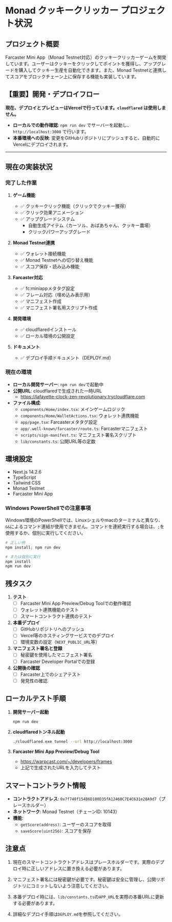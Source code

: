 # Monad クッキークリッカー プロジェクト状況

## プロジェクト概要

Farcaster Mini App（Monad Testnet対応）のクッキークリッカーゲームを開発しています。ユーザーはクッキーをクリックしてポイントを獲得し、アップグレードを購入してクッキー生産を自動化できます。また、Monad Testnetと連携してスコアをブロックチェーン上に保存する機能も実装しています。

## **【重要】開発・デプロイフロー**

**現在、デプロイとプレビューはVercelで行っています。`cloudflared` は使用しません。**

-   **ローカルでの動作確認**: `npm run dev` でサーバーを起動し、`http://localhost:3000` で行います。
-   **本番環境への反映**: 変更をGitHubリポジトリにプッシュすると、自動的にVercelにデプロイされます。

---

## 現在の実装状況

### 完了した作業

1. **ゲーム機能**
   - ✅ クッキークリック機能（クリックでクッキー獲得）
   - ✅ クリック効果アニメーション
   - ✅ アップグレードシステム
     - 自動生成アイテム（カーソル、おばあちゃん、クッキー農場）
     - クリックパワーアップグレード

2. **Monad Testnet連携**
   - ✅ ウォレット接続機能
   - ✅ Monad Testnetへの切り替え機能
   - ✅ スコア保存・読み込み機能

3. **Farcaster対応**
   - ✅ fc:miniappメタタグ設定
   - ✅ フレーム対応（埋め込み表示用）
   - ✅ マニフェスト作成
   - ✅ マニフェスト署名用スクリプト作成

4. **開発環境**
   - ✅ cloudflaredインストール
   - ✅ ローカル環境の公開設定

5. **ドキュメント**
   - ✅ デプロイ手順ドキュメント（DEPLOY.md）

### 現在の環境

- **ローカル開発サーバー**: `npm run dev`で起動中
- **公開URL**: cloudflaredで生成された一時URL
  - https://lafayette-clock-zen-revolutionary.trycloudflare.com
- **ファイル構成**:
  - `components/Home/index.tsx`: メインゲームロジック
  - `components/Home/WalletActions.tsx`: ウォレット連携機能
  - `app/page.tsx`: Farcasterメタタグ設定
  - `app/.well-known/farcaster/route.ts`: Farcasterマニフェスト
  - `scripts/sign-manifest.ts`: マニフェスト署名スクリプト
  - `lib/constants.ts`: 公開URL等の定数

## 環境設定

- Next.js 14.2.6
- TypeScript
- Tailwind CSS
- Monad Testnet
- Farcaster Mini App

### Windows PowerShellでの注意事項

Windows環境のPowerShellでは、Linuxシェルやmacのターミナルと異なり、`&&`によるコマンド連結が使用できません。コマンドを連続実行する場合は、`;`を使用するか、個別に実行してください。

```powershell
# 正しい例
npm install; npm run dev

# または個別に実行
npm install
npm run dev
```

## 残タスク

1. **テスト**
   - [ ] Farcaster Mini App Preview/Debug Toolでの動作確認
   - [ ] ウォレット連携機能のテスト
   - [ ] スマートコントラクト連携のテスト

2. **本番デプロイ**
   - [ ] GitHubリポジトリへのプッシュ
   - [ ] Vercel等のホスティングサービスでのデプロイ
   - [ ] 環境変数の設定（`NEXT_PUBLIC_URL`等）

3. **マニフェスト署名と登録**
   - [ ] 秘密鍵を使用したマニフェスト署名
   - [ ] Farcaster Developer Portalでの登録

4. **公開後の確認**
   - [ ] Farcaster上でのシェアテスト
   - [ ] 発見性の確認

## ローカルテスト手順

1. **開発サーバー起動**
   ```bash
   npm run dev
   ```

2. **cloudflaredトンネル起動**
   ```bash
   ./cloudflared.exe tunnel --url http://localhost:3000
   ```

3. **Farcaster Mini App Preview/Debug Tool**
   - https://warpcast.com/~/developers/frames
   - 上記で生成されたURLを入力してテスト

## スマートコントラクト情報

- **コントラクトアドレス**: `0x7f748f154B6D180D35fA12460C7E4C631e28A9d7`（プレースホルダー）
- **ネットワーク**: Monad Testnet（チェーンID: 10143）
- **機能**:
  - `getScore(address)`: ユーザーのスコアを取得
  - `saveScore(uint256)`: スコアを保存

## 注意点

1. 現在のスマートコントラクトアドレスはプレースホルダーです。実際のデプロイ時に正しいアドレスに置き換える必要があります。

2. マニフェスト署名には秘密鍵が必要です。秘密鍵は安全に管理し、公開リポジトリにコミットしないよう注意してください。

3. 本番デプロイ時には、`lib/constants.ts`の`APP_URL`を実際の本番URLに更新する必要があります。

4. 詳細なデプロイ手順は`DEPLOY.md`を参照してください。
